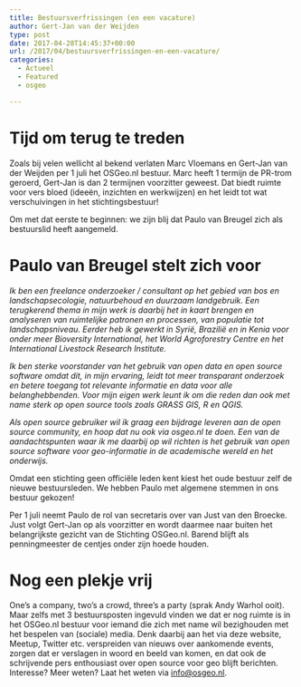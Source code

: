 ```yaml
---
title: Bestuursverfrissingen (en een vacature)
author: Gert-Jan van der Weijden
type: post
date: 2017-04-28T14:45:37+00:00
url: /2017/04/bestuursverfrissingen-en-een-vacature/
categories:
  - Actueel
  - Featured
  - osgeo

---
```

# Tijd om terug te treden

Zoals bij velen wellicht al bekend verlaten Marc Vloemans en Gert-Jan van der Weijden per 1 juli het OSGeo.nl bestuur. Marc heeft 1 termijn de PR-trom geroerd, Gert-Jan is dan 2 termijnen voorzitter geweest. Dat biedt ruimte voor vers bloed (ideeën, inzichten en werkwijzen) en het leidt tot wat verschuivingen in het stichtingsbestuur!

Om met dat eerste te beginnen: we zijn blij dat Paulo van Breugel zich als bestuurslid heeft aangemeld.

# Paulo van Breugel stelt zich voor

_Ik ben een freelance onderzoeker / consultant op het gebied van bos en landschapsecologie, natuurbehoud en duurzaam landgebruik. Een terugkerend thema in mijn werk is daarbij het in kaart brengen en analyseren van ruimtelijke patronen en processen, van populatie tot landschapsniveau. Eerder heb ik gewerkt in Syrië, Brazilië en in Kenia voor onder meer Bioversity International, het World Agroforestry Centre en het International Livestock Research Institute._

_Ik ben sterke voorstander van het gebruik van open data en open source software omdat dit, in mijn ervaring, leidt tot meer transparant onderzoek en betere toegang tot relevante informatie en data voor alle belanghebbenden. Voor mijn eigen werk leunt ik om die reden dan ook met name sterk op open source tools zoals GRASS GIS, R en QGIS._

_Als open source gebruiker wil ik graag een bijdrage leveren aan de open source community, en hoop dat nu ook via osgeo.nl te doen. Een van de aandachtspunten waar ik me daarbij op wil richten is het gebruik van open source software voor geo-informatie in de academische wereld en het onderwijs._

Omdat een stichting geen officiële leden kent kiest het oude bestuur zelf de nieuwe bestuursleden. We hebben Paulo met algemene stemmen in ons bestuur gekozen!

Per 1 juli neemt Paulo de rol van secretaris over van Just van den Broecke. Just volgt Gert-Jan op als voorzitter en wordt daarmee naar buiten het belangrijkste gezicht van de Stichting OSGeo.nl. Barend blijft als penningmeester de centjes onder zijn hoede houden.

# Nog een plekje vrij

One&#8217;s a company, two&#8217;s a crowd, three&#8217;s a party (sprak Andy Warhol ooit). Maar zelfs met 3 bestuursposten ingevuld vinden we dat er nog ruimte is in het OSGeo.nl bestuur voor iemand die zich met name wil bezighouden met het bespelen van (sociale) media. Denk daarbij aan het via deze website, Meetup, Twitter etc. verspreiden van nieuws over aankomende events, zorgen dat er verslagen in woord en beeld van komen, en dat ook de schrijvende pers enthousiast over open source voor geo blijft berichten. Interesse? Meer weten? Laat het weten via info@osgeo.nl.

&nbsp;

&nbsp;